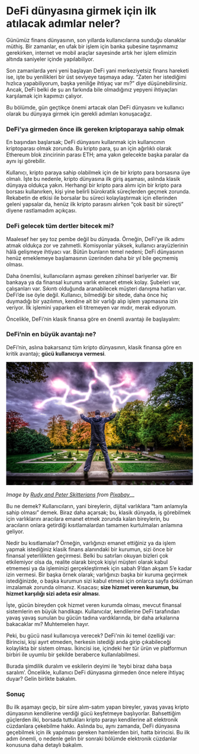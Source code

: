 # DeFi dünyasına girmek için ilk atılacak adımlar neler?

Günümüz finans dünyasının, son yıllarda kullanıcılarına sunduğu olanaklar müthiş. Bir zamanlar, en ufak bir işlem için banka şubesine taşınmamız gerekirken, internet ve mobil araçlar sayesinde artık her işlem elimizin altında saniyeler içinde yapılabiliyor.

Son zamanlarda yeni yeni başlayan DeFi yani merkeziyetsiz finans hareketi ise, işte bu yenilikleri bir üst seviyeye taşımaya aday. “Zaten her istediğimi hızlıca yapabiliyorum, başka yeniliğe ihtiyaç var mı?” diye düşünebilirsiniz. Ancak, DeFi belki de şu an farkında bile olmadığınız yepyeni ihtiyaçları karşılamak için kapımızı çalıyor.

Bu bölümde, gün geçtikçe önemi artacak olan DeFi dünyasını ve kullanıcı olarak bu dünyaya girmek için gerekli adımları konuşacağız.

### DeFi’ya girmeden önce ilk gereken kriptoparaya sahip olmak

En başından başlarsak; DeFi dünyasını kullanmak için kullanıcının kriptoparası olmak zorunda. Bu kripto para, şu an için ağırlıklı olarak Ethereum blok zincirinin parası ETH; ama yakın gelecekte başka paralar da aynı işi görebilir.

Kullanıcı, kripto paraya sahip olabilmek için de bir kripto para borsasına üye olmalı. İşte bu nedenle, kripto dünyasına ilk giriş aşaması, aslında klasik dünyaya oldukça yakın. Herhangi bir kripto para alımı için bir kripto para borsası kullanırken, kişi yine belirli bürokratik süreçlerden geçmek zorunda. Rekabetin de etkisi ile borsalar bu süreci kolaylaştırmak için ellerinden geleni yapsalar da, henüz ilk kripto parasını alırken “çok basit bir süreçti” diyene rastlamadım açıkçası.

### DeFi gelecek tüm dertler bitecek mi?

Maalesef her şey toz pembe değil bu dünyada. Örneğin, DeFi’ye ilk adımı atmak oldukça zor ve zahmetli. Komisyonlar yüksek, kullanıcı arayüzlerinin hâlâ gelişmeye ihtiyacı var. Bütün bunların temel nedeni; DeFi dünyasının henüz emeklemeye başlamasının üzerinden daha bir yıl bile geçmemiş olması.

Daha önemlisi, kullanıcıların aşması gereken zihinsel bariyerler var. Bir bankaya ya da finansal kuruma varlık emanet etmek kolay. Şubeleri var, çalışanları var. Sıkıntı olduğunda aranabilecek müşteri danışma hatları var. DeFi’de ise öyle değil. Kullanıcı, bilmediği bir sitede, daha önce hiç duymadığı bir yazılımın, kendine ait bir varlığı alıp işlem yapmasına izin veriyor. İlk işlemini yaparken eli titremeyen var mıdır, merak ediyorum.

Öncelikle, DeFi’nin klasik finansa göre en önemli avantajı ile başlayalım:

### DeFi’nin en büyük avantajı ne?

DeFi’nin, aslına bakarsanız tüm kripto dünyasının, klasik finansa göre en kritik avantajı; **gücü kullanıcıya vermesi**.

![](../.gitbook/assets/040105-defi_dunyasina_adim_atacaklara-man-1069219_1920.jpg)

_Image by_ [_Rudy and Peter Skitterians_](https://pixabay.com/users/skitterphoto-324082/) _from_ [_Pixabay_](https://pixabay.com/)\_\_

Bu ne demek? Kullanıcıların, yani bireylerin, dijital varlıklara “tam anlamıyla sahip olması” demek. Biraz daha açarsak; bu, klasik dünyada, iş görebilmek için varlıklarını aracılara emanet etmek zorunda kalan bireylerin, bu aracıların onlara getirdiği kısıtlamalardan tamamen kurtulmaları anlamına geliyor.

Nedir bu kısıtlamalar? Örneğin, varlığınızı emanet ettiğiniz ya da işlem yapmak istediğiniz klasik finans alanındaki bir kurumun, sizi önce bir finansal yeterlilikten geçirmesi. Belki bu satırları okuyan bizleri çok etkilemiyor olsa da, realite olarak birçok kişiyi müşteri olarak kabul etmemesi ya da işleminizi gerçekleştirmek için sabah 9’dan akşam 5’e kadar izin vermesi. Bir başka örnek olarak; varlığınızı başka bir kuruma geçirmek istediğinizde, o başka kurumun sizi kabul etmesi için onlarca sayfa doküman imzalamak zorunda olmanız. Kısacası; **size hizmet veren kurumun, bu hizmet karşılığı sizi adeta esir alması**.

İşte, gücün bireyden çok hizmet veren kurumda olması, mevcut finansal sistemlerin en büyük handikapı. Kullanıcılar, kendilerine DeFi tarafından yavaş yavaş sunulan bu gücün tadına vardıklarında, bir daha arkalarına bakacaklar mı? Muhtemelen hayır.

Peki, bu gücü nasıl kullanıcıya verecek? DeFi'nin iki temel özelliği var: Birincisi, kişi ayırt etmeden, herkesin istediği anda girip çıkabileceği kolaylıkta bir sistem olması. İkincisi ise, içindeki her tür ürün ve platformun birbiri ile uyumlu bir şekilde beraberce kullanılabilmesi.

Burada şimdilik duralım ve eskilerin deyimi ile ‘teybi biraz daha başa saralım’. Öncelikle, kullanıcı DeFi dünyasına girmeden önce nelere ihtiyaç duyar? Gelin birlikte bakalım. 

### Sonuç

Bu ilk aşamayı geçip, bir süre alım-satım yapan bireyler, yavaş yavaş kripto dünyasının kendilerine verdiği gücü keşfetmeye başlıyorlar. Bahsettiğim güçlerden ilki, borsada tuttukları kripto parayı kendilerine ait elektronik cüzdanlara çekebilme hakkı. Aslında bu, aynı zamanda, DeFi dünyasına geçebilmek için ilk yapılması gereken hamlelerden biri, hatta birincisi. Bu ilk adım önemli, o nedenle gelin bir sonraki bölümde elektronik cüzdanlar konusuna daha detaylı bakalım.

### 

